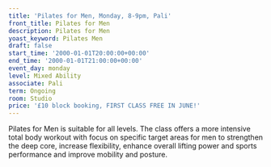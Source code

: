 ```yaml
---
title: 'Pilates for Men, Monday, 8-9pm, Pali'
front_title: Pilates for Men
description: Pilates for Men
yoast_keyword: Pilates Men
draft: false
start_time: '2000-01-01T20:00:00+00:00'
end_time: '2000-01-01T21:00:00+00:00'
event_day: monday
level: Mixed Ability
associate: Pali
term: Ongoing
room: Studio
price: '£10 block booking, FIRST CLASS FREE IN JUNE!'
---
```

Pilates for Men is suitable for all levels. The class offers a more intensive total body workout with focus on specific target areas for men to strengthen the deep core, increase flexibility, enhance overall lifting power and sports performance and improve mobility and posture.
